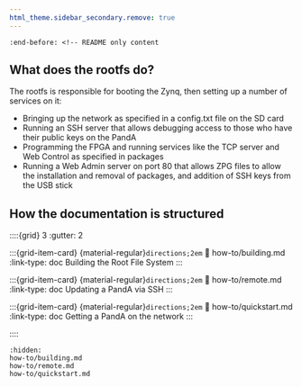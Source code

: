 ```yaml
---
html_theme.sidebar_secondary.remove: true
---
```


```{include} ../README.md
:end-before: <!-- README only content
```

What does the rootfs do?
-------------------------

The rootfs is responsible for booting the Zynq, then setting up a number of services on it:

- Bringing up the network as specified in a config.txt file on the SD card
- Running an SSH server that allows debugging access to those who have their public keys on the PandA
- Programming the FPGA and running services like the TCP server and Web Control as specified in packages
- Running a Web Admin server on port 80 that allows ZPG files to allow the installation and removal of packages, and addition of SSH keys from the USB stick

How the documentation is structured
-----------------------------------

<!-- https://sphinx-design.readthedocs.io/en/latest/grids.html -->

::::{grid} 3
:gutter: 2

:::{grid-item-card} {material-regular}`directions;2em`
:link: how-to/building.md
:link-type: doc
Building the Root File System
:::

:::{grid-item-card} {material-regular}`directions;2em`
:link: how-to/remote.md
:link-type: doc
Updating a PandA via SSH
:::

:::{grid-item-card} {material-regular}`directions;2em`
:link: how-to/quickstart.md
:link-type: doc
Getting a PandA on the network
:::

::::

```{toctree}
:hidden:
how-to/building.md
how-to/remote.md
how-to/quickstart.md
```
